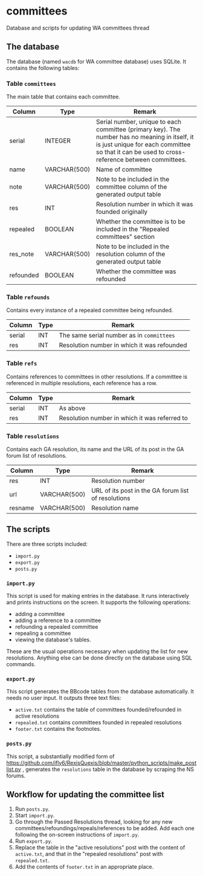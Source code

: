 # committees
Database and scripts for updating WA committees thread

## The database
The database (named `wacdb` for WA committee database) uses SQLite. It contains the following tables:
### Table `committees`
The main table that contains each committee.

|Column|Type|Remark|
|---|---|---|
|serial|INTEGER|Serial number, unique to each committee (primary key). The number has no meaning in itself, it is just unique for each committee so that it can be used to cross-reference between committees.|
|name|VARCHAR(500)|Name of committee|
|note|VARCHAR(500)|Note to be included in the committee column of the generated output table|
|res|INT|Resolution number in which it was founded originally|
|repealed|BOOLEAN|Whether the committee is to be included in the "Repealed committees" section|
|res_note|VARCHAR(500)|Note to be included in the resolution column of the generated output table|
|refounded|BOOLEAN|Whether the committee was refounded|

### Table `refounds`
Contains every instance of a repealed committee being refounded.

|Column|Type|Remark|
|---|---|---|
|serial|INT|The same serial number as in `committees`|
|res|INT|Resolution number in which it was refounded|

### Table `refs`
Contains references to committees in other resolutions. If a committee is referenced in multiple resolutions, each reference has a row.

|Column|Type|Remark|
|---|---|---|
|serial|INT|As above|
|res|INT|Resolution number in which it was referred to|

### Table `resolutions`
Contains each GA resolution, its name and the URL of its post in the GA forum list of resolutions.

|Column|Type|Remark|
|---|---|---|
|res|INT|Resolution number|
|url|VARCHAR(500)|URL of its post in the GA forum list of resolutions|
|resname|VARCHAR(500)|Resolution name|


## The scripts
There are three scripts included:
* `import.py`
* `export.py`
* `posts.py`

### `import.py`
This script is used for making entries in the database. It runs interactively and prints instructions on the screen. It supports the following operations:
* adding a committee
* adding a reference to a committee
* refounding a repealed committee
* repealing a committee
* viewing the database's tables.

These are the usual operations necessary when updating the list for new resolutions. Anything else can be done directly on the database using SQL commands. 

### `export.py`
This script generates the BBcode tables from the database automatically. It needs no user input. It outputs three text files:
* `active.txt` contains the table of committees founded/refounded in active resolutions
* `repealed.txt` contains committees founded in repealed resolutions
* `footer.txt` contains the footnotes.

### `posts.py`
This script, a substantially modified form of https://github.com/ifly6/RexisQuexis/blob/master/python_scripts/make_postlist.py , generates the `resolutions` table in the database by scraping the NS forums.


## Workflow for updating the committee list
1. Run `posts.py`.
2. Start `import.py`.
3. Go through the Passed Resolutions thread, looking for any new committees/refoundings/repeals/references to be added. Add each one following the on-screen instructions of `import.py`.
4. Run `export.py`.
5. Replace the table in the "active resolutions" post with the content of `active.txt`, and that in the "repealed resolutions" post with `repealed.txt`.
6. Add the contents of `footer.txt` in an appropriate place.
